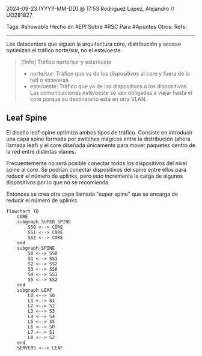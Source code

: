 
2024-09-23 (YYYY-MM-DD) @ 17:53
Rodríguez López, Alejandro // UO281827

Tags:
	#showable
	Hecho en #EPI
	Sobre #RSC
	Para #Apuntes
	Otros:
	Refs:
 
<hr>

Los datacenters que siguen la arquitectura core, distribución y acceso optimizan el tráfico norte/sur, no el este/oeste.

> [!info] Tráfico norte/sur y este/oeste
> - norte/sur: Tráfico que va de los dispositivos al core y fuera de la red o viceversa.
> - este/oeste: Tráfico que va de los dispositivos a los dispositivos.<br>
> Las comunicaciones este/oeste se ven obligadas a viajar hasta el core porque su destinatario está en otra VLAN.

## Leaf Spine

El diseño leaf-spine optimiza ambos tipos de tráfico.
Consiste en introducir una capa spine formada por switches mágicos entre la distribución (ahora llamada leaf) y el core diseñada únicamente para mover paquetes dentro de la red entre distintas vlanes.

Frecuentemente no será posible conectar todos los dispositivos del nivel spine al core.
Se podrían conectar dispositivos del spine entre ellos para reducir el número de uplinks, pero esto incrementa la carga de algunos dispositivos por lo que no se recomienda.

Entonces se crea otra capa llamada "super spine" que se encarga de reducir el número de uplinks.

```mermaid
flowchart TD
	CORE
	subgraph SUPER_SPINE
		SS0 <--> CORE
		SS1 <--> CORE
		SS2 <--> CORE
	end
	subgraph SPINE
		S0 <--> SS0
		S1 <--> SS1
		S2 <--> SS2
		S3 <--> SS0
		S4 <--> SS1
		S5 <--> SS2
	end
	subgraph LEAF
		L0 <--> S0
		L1 <--> S1
		L2 <--> S2
		L3 <--> S3
		L4 <--> S4
		L5 <--> S5
		L6 <--> S0
		L7 <--> S1
		L8 <--> S2
	end
	SERVERS <--> LEAF
```
